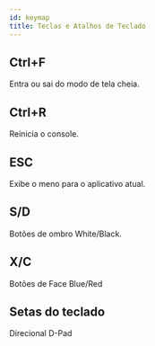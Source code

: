 ```yaml
---
id: keymap
title: Teclas e Atalhos de Teclado
---
```


## Ctrl+F

Entra ou sai do modo de tela cheia.

## Ctrl+R

Reinicia o console.

## ESC

Exibe o meno para o aplicativo atual.

## S/D

Botões de ombro White/Black.

## X/C

Botões de Face Blue/Red

## Setas do teclado

Direcional D-Pad
